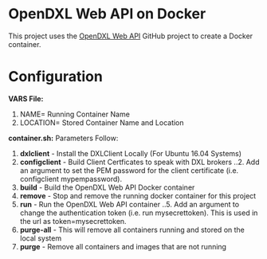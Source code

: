  OpenDXL Web API on Docker
===========================

This project uses the [OpenDXL Web API](https://github.com/scottbrumley/opendxl_web_api) GitHub project to create a Docker container.

Configuration
=============
__VARS File:__ 
 1.   NAME= Running Container Name
 2.   LOCATION= Stored Container Name and Location

__container.sh:__ Parameters Follow:
 1.   **dxlclient** - Install the DXLClient Locally (For Ubuntu 16.04 Systems)
 2.   **configclient** - Build Client Certficates to speak with DXL brokers
 ..2. Add an argument to set the PEM password for the client certificate (i.e. configclient mypempassword).
 3.   **build** - Build the OpenDXL Web API Docker container
 4.   **remove** - Stop and remove the running docker container for this project
 5.   **run** - Run the OpenDXL Web API container
 ..5. Add an argument to change the authentication token (i.e. run mysecrettoken).  This is used in the url as token=mysecrettoken.
 6.   **purge-all** - This will remove all containers running and stored on the local system
 7.   **purge** - Remove all containers and images that are not running
 
 